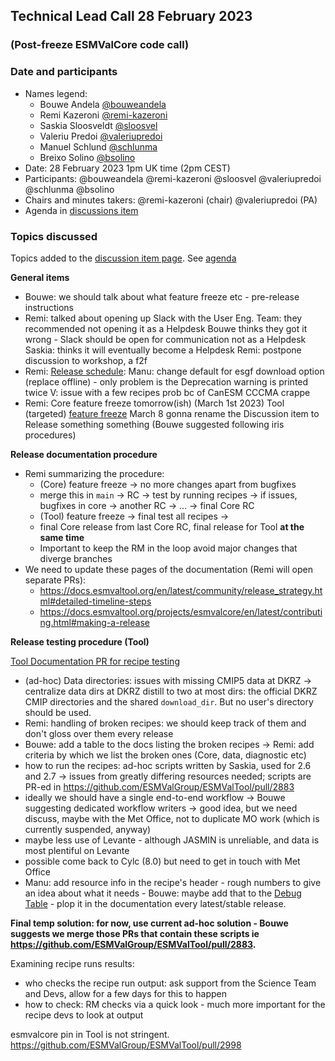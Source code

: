 ## Technical Lead Call 28 February 2023
### (Post-freeze ESMValCore code call)

### Date and participants

- Names legend:
  - Bouwe Andela [@bouweandela](https://github.com/bouweandela)
  - Remi Kazeroni [@remi-kazeroni](https://github.com/remi-kazeroni)
  - Saskia Sloosveldt [@sloosvel](https://github.com/sloosvel)
  - Valeriu Predoi [@valeriupredoi](https://github.com/valeriupredoi)
  - Manuel Schlund [@schlunma](https://github.com/schlunma)
  - Breixo Solino [@bsolino](https://github.com/bsolino)
- Date: 28 February 2023 1pm UK time (2pm CEST)
- Participants: @bouweandela @remi-kazeroni @sloosvel @valeriupredoi @schlunma @bsolino
- Chairs and minutes takers: @remi-kazeroni (chair) @valeriupredoi (PA)
- Agenda in [discussions item](https://github.com/ESMValGroup/Community/discussions/79)

### Topics discussed

Topics added to the [discussion item page](https://github.com/ESMValGroup/Community/discussions/79). See [agenda](https://github.com/ESMValGroup/Community/discussions/79#discussioncomment-5147494)

**General items**

- Bouwe: we should talk about what feature freeze etc - pre-release instructions
- Remi: talked about opening up Slack with the User Eng. Team: they recommended not opening it as a Helpdesk
        Bouwe thinks they got it wrong - Slack should be open for communication not as a Helpdesk
        Saskia: thinks it will eventually become a Helpdesk
        Remi: postpone discussion to workshop, a f2f
- Remi: [Release schedule](https://github.com/ESMValGroup/ESMValCore/discussions/1924):
        Manu: change default for esgf download option (replace offline) - only problem is the Deprecation warning is printed twice
        V: issue with a few recipes prob bc of CanESM CCCMA crappe
- Remi: Core feature freeze tomorrow(ish) (March 1st 2023)
      Tool (targeted) [feature freeze](https://github.com/ESMValGroup/ESMValTool/discussions/3055) March 8
      gonna rename the Discussion item to Release something something (Bouwe suggested following iris procedures)
      
**Release documentation procedure**
 
 - Remi summarizing the procedure:
   - (Core) feature freeze -> no more changes apart from bugfixes
   - merge this in `main` -> RC -> test by running recipes -> if issues, bugfixes in core -> another RC -> ... -> final Core RC
   - (Tool) feature freeze -> final test all recipes ->
   - final Core release from last Core RC, final release for Tool **at the same time**
   - Important to keep the RM in the loop avoid major changes that diverge branches
 - We need to update these pages of the documentation (Remi will open separate PRs):
   - https://docs.esmvaltool.org/en/latest/community/release_strategy.html#detailed-timeline-steps
   - https://docs.esmvaltool.org/projects/esmvalcore/en/latest/contributing.html#making-a-release
   
**Release testing procedure (Tool)**

[Tool Documentation PR for recipe testing](https://github.com/ESMValGroup/ESMValTool/pull/3032)

- (ad-hoc) Data directories: issues with missing CMIP5 data at DKRZ -> centralize data dirs at DKRZ distill to two at most dirs: the official DKRZ CMIP directories and the shared `download_dir`. But no user's directory should be used.
- Remi: handling of broken recipes: we should keep track of them and don't gloss over them every release
- Bouwe: add a table to the docs listing the broken recipes -> Remi: add criteria by which we list the broken ones (Core, data, diagnostic etc)
- how to run the recipes: ad-hoc scripts written by Saskia, used for 2.6 and 2.7 -> issues from greatly differing resources needed; scripts are PR-ed in https://github.com/ESMValGroup/ESMValTool/pull/2883
- ideally we should have a single end-to-end workflow -> Bouwe suggesting dedicated workflow writers -> good idea, but we need discuss, maybe with the Met Office, not to duplicate MO work (which is currently suspended, anyway)
- maybe less use of Levante - although JASMIN is unreliable, and data is most plentiful on Levante
- possible come back to Cylc (8.0) but need to get in touch with Met Office
- Manu: add resource info in the recipe's header - rough numbers to give an idea about what it needs - Bouwe: maybe add that to the [Debug Table](https://esmvaltool.dkrz.de/shared/esmvaltool/v2.7.0/debug.html) - plop it in the documentation every latest/stable release.

**Final temp solution: for now, use current ad-hoc solution - Bouwe suggests we merge those PRs that contain these scripts ie https://github.com/ESMValGroup/ESMValTool/pull/2883.**

Examining recipe runs results:
- who checks the recipe run output: ask support from the Science Team and Devs, allow for a few days for this to happen
- how to check: RM checks via a quick look - much more important for the recipe devs to look at output

esmvalcore pin in Tool is not stringent. https://github.com/ESMValGroup/ESMValTool/pull/2998


